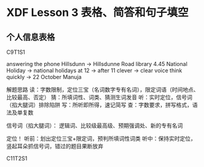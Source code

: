# XDF Lesson 3 表格、简答和句子填空


## 个人信息表格

C9T1S1

answering the phone
Hillsdunn -> Hillsdunne Road
library
4.45
National Holiday -> national holidays
at 12 -> after 11
clever -> clear voice
think quickly
 -> 22 October
Manuja

解题思路
读：字数限制，定位三宝（名词数字专有名词），限定词语（时间地点、比较最高、否定）
猜：所填词性、词类、猜测生词发音
听：实时定位，信号词（掐大腿词）排除陷阱
写：所听即所得，速记简写
查：字数要求，拼写格式，语法及单复数

信号词（掐大腿词）：
逻辑词、比较级最高级、预期强调处、新的专有名词

定位！
听前：划出定位三宝+限定词，预判所填词性词类
听中：保持实时定位，竖起耳朵抓信号词，错过的题目果断放弃

C11T2S1